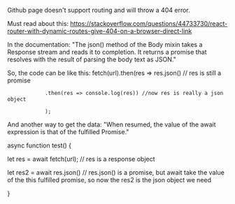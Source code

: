 Github page doesn't support routing and will throw a 404 error.

Must read about this: https://stackoverflow.com/questions/44733730/react-router-with-dynamic-routes-give-404-on-a-browser-direct-link

In the documentation:
"The json() method of the Body mixin takes a Response stream and reads it to completion. It returns a promise that resolves with the result of parsing the body text as JSON."

So, the code can be like this:
fetch(url).then(res => res.json() // res is still a promise

                .then(res => console.log(res)) //now res is really a json object
                
                );
                
And another way to get the data:
"When resumed, the value of the await expression is that of the fulfilled Promise."

async function test()
{

let res = await fetch(url); // res is a response object

let res2 = await res.json() // res.json() is a promise, but await take the value of the this fulfilled promise, so now the res2 is the json object we need

}
